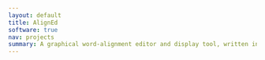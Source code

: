 ```yaml
---
layout: default
title: AlignEd
software: true
nav: projects
summary: A graphical word-alignment editor and display tool, written in Perl, uses Gtk+ and Goo-Canvas.
---
```

